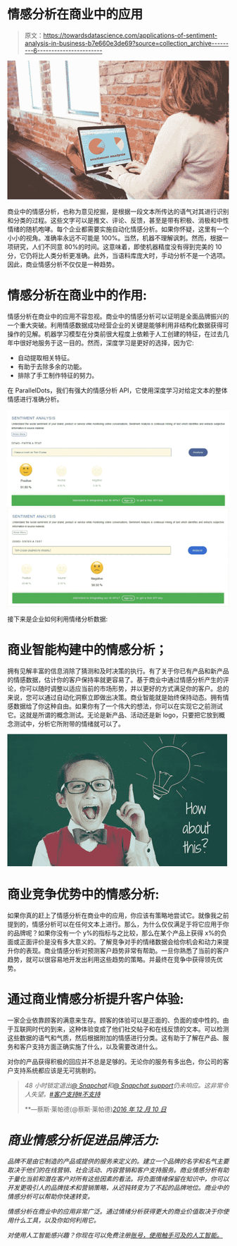 # 情感分析在商业中的应用

> 原文：<https://towardsdatascience.com/applications-of-sentiment-analysis-in-business-b7e660e3de69?source=collection_archive---------6----------------------->

![](img/0e7f598bec6f18ab905119f427f4e8c9.png)

商业中的情感分析，也称为意见挖掘，是根据一段文本所传达的语气对其进行识别和分类的过程。这些文字可以是推文、评论、反馈，甚至是带有积极、消极和中性情绪的随机咆哮。每个企业都需要实施自动化情感分析。如果你怀疑，这里有一个小小的视角。准确率永远不可能是 100%。当然，机器不理解讽刺。然而，根据一项研究，人们不同意 80%的时间。这意味着，即使机器精度没有得到完美的 10 分，它仍将比人类分析更准确。此外，当语料库庞大时，手动分析不是一个选项。因此，商业情感分析不仅仅是一种趋势。

# 情感分析在商业中的作用:

情感分析在商业中的应用不容忽视。商业中的情感分析可以证明是全面品牌振兴的一个重大突破。利用情感数据成功经营企业的关键是能够利用非结构化数据获得可操作的见解。机器学习模型在分类前很大程度上依赖于人工创建的特征，在过去几年中很好地服务于这一目的。然而，深度学习是更好的选择，因为它:

*   自动提取相关特征。
*   有助于去除多余的功能。
*   排除了手工制作特征的努力。

在 ParallelDots，我们有强大的情感分析 API，它使用深度学习对给定文本的整体情感进行准确分析。

![](img/d8760729964a666041463497903d173c.png)![](img/6cff8ea1be449eec3b576e4a9800af10.png)

接下来是企业如何利用情绪分析数据:

# 商业智能构建中的情感分析；

拥有见解丰富的信息消除了猜测和及时决策的执行。有了关于你已有产品和新产品的情感数据，估计你的客户保持率就更容易了。基于商业中通过情感分析产生的评论，你可以随时调整以适应当前的市场形势，并以更好的方式满足你的客户。总的来说，您可以通过自动化洞察立即做出决策。商业智能就是始终保持动态。拥有情感数据给了你这种自由。如果你有了一个伟大的想法，你可以在实现它之前测试它。这就是所谓的概念测试。无论是新产品、活动还是新 logo，只要把它放到概念测试中，分析它所附带的情绪就可以了。

![](img/af926a63de99b5afb835663df7599c49.png)

# 商业竞争优势中的情感分析:

如果你真的赶上了情感分析在商业中的应用，你应该有策略地尝试它。就像我之前提到的，情感分析可以在任何文本上进行。那么，为什么仅仅满足于将它应用于你的品牌呢？如果你没有一个 y%的指标与之比较，那么在某个产品上获得 x%的负面或正面评价是没有多大意义的。了解竞争对手的情绪数据会给你机会和动力来提升你的表现。商业情感分析对预测客户趋势非常有帮助。一旦你熟悉了当前的客户趋势，就可以很容易地开发出利用这些趋势的策略。并最终在竞争中获得领先优势。

# 通过商业情感分析提升客户体验:

一家企业依靠顾客的满意来生存。顾客的体验可以是正面的、负面的或中性的。由于互联网时代的到来，这种体验变成了他们社交帖子和在线反馈的文本。可以检测这些数据的语气和气质，然后根据附加的情感进行分类。这有助于了解在产品、服务和客户支持方面正确实施了什么，以及需要改进什么。

对你的产品获得积极的回应并不总是足够的。无论你的服务有多出色，你公司的客户支持系统都应该是无可挑剔的。

> *48 小时锁定退出*[*@ Snapchat*](https://twitter.com/Snapchat)*和*[*@ Snapchat support*](https://twitter.com/snapchatsupport)*仍未响应。这非常令人失望。*[*#客户支持*](https://twitter.com/hashtag/customersupport?src=hash)*[*#不支持*](https://twitter.com/hashtag/nosupport?src=hash)*
> 
> **—蔡斯·莱帕德(@蔡斯·莱帕德)*[*2016 年 12 月 10 日*](https://twitter.com/chaselepard/status/807466280580222976)*

# *商业情感分析促进品牌活力:*

*品牌不是由它制造的产品或提供的服务来定义的。建立一个品牌的名字和名气主要取决于他们的在线营销、社会活动、内容营销和客户支持服务。商业情感分析有助于量化当前和潜在客户对所有这些因素的看法。将负面情绪保留在知识中，你可以开发更吸引人的品牌技术和营销策略，从迟钝转变为了不起的品牌地位。商业中的情感分析可以帮助你快速转变。*

*情感分析在商业中的应用非常广泛。通过情绪分析获得更大的商业价值取决于你使用什么工具，以及你如何利用它。*

*对使用人工智能感兴趣？你现在可以免费注册[账号，使用触手可及的人工智能。](https://www.paralleldots.com/)*